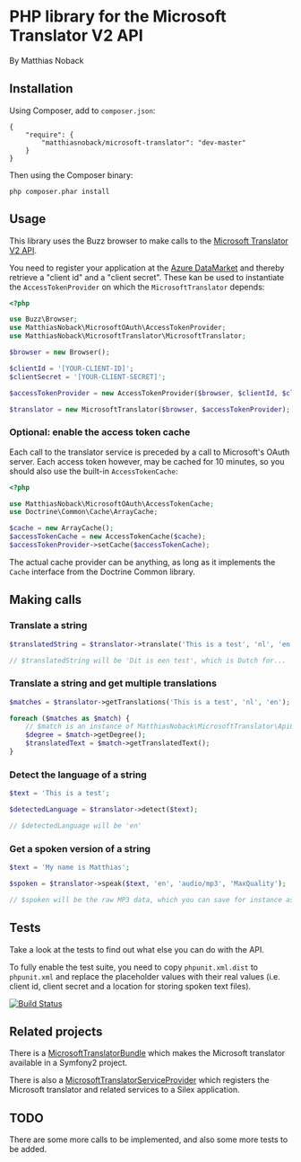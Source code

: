 # PHP library for the Microsoft Translator V2 API

By Matthias Noback

## Installation

Using Composer, add to ``composer.json``:

    {
        "require": {
            "matthiasnoback/microsoft-translator": "dev-master"
        }
    }

Then using the Composer binary:

    php composer.phar install

## Usage

This library uses the Buzz browser to make calls to the [Microsoft Translator V2 API](http://msdn.microsoft.com/en-us/library/ff512419.aspx).

You need to register your application at the [Azure DataMarket](https://datamarket.azure.com/developer/applications) and
thereby retrieve a "client id" and a "client secret". These kan be used to instantiate the ``AccessTokenProvider`` on which
the ``MicrosoftTranslator`` depends:

```php
<?php

use Buzz\Browser;
use MatthiasNoback\MicrosoftOAuth\AccessTokenProvider;
use MatthiasNoback\MicrosoftTranslator\MicrosoftTranslator;

$browser = new Browser();

$clientId = '[YOUR-CLIENT-ID]';
$clientSecret = '[YOUR-CLIENT-SECRET]';

$accessTokenProvider = new AccessTokenProvider($browser, $clientId, $clientSecret);

$translator = new MicrosoftTranslator($browser, $accessTokenProvider);
```

### Optional: enable the access token cache

Each call to the translator service is preceded by a call to Microsoft's OAuth server. Each access token however, may be
cached for 10 minutes, so you should also use the built-in ``AccessTokenCache``:

```php
<?php

use MatthiasNoback\MicrosoftOAuth\AccessTokenCache;
use Doctrine\Common\Cache\ArrayCache;

$cache = new ArrayCache();
$accessTokenCache = new AccessTokenCache($cache);
$accessTokenProvider->setCache($accessTokenCache);
```

The actual cache provider can be anything, as long as it implements the ``Cache`` interface from the Doctrine Common library.

## Making calls

### Translate a string

```php
$translatedString = $translator->translate('This is a test', 'nl', 'en');

// $translatedString will be 'Dit is een test', which is Dutch for...
```

### Translate a string and get multiple translations

```php
$matches = $translator->getTranslations('This is a test', 'nl', 'en');

foreach ($matches as $match) {
    // $match is an instance of MatthiasNoback\MicrosoftTranslator\ApiCall\TranslationMatch
    $degree = $match->getDegree();
    $translatedText = $match->getTranslatedText();
}
```

### Detect the language of a string

```php
$text = 'This is a test';

$detectedLanguage = $translator->detect($text);

// $detectedLanguage will be 'en'
```

### Get a spoken version of a string

```php
$text = 'My name is Matthias';

$spoken = $translator->speak($text, 'en', 'audio/mp3', 'MaxQuality');

// $spoken will be the raw MP3 data, which you can save for instance as a file
```

## Tests

Take a look at the tests to find out what else you can do with the API.

To fully enable the test suite, you need to copy ``phpunit.xml.dist`` to ``phpunit.xml`` and replace the placeholder
values with their real values (i.e. client id, client secret and a location for storing spoken text files).

[![Build Status](https://secure.travis-ci.org/matthiasnoback/microsoft-translator.png)](http://travis-ci.org/matthiasnoback/microsoft-translator)

## Related projects

There is a [MicrosoftTranslatorBundle](https://github.com/matthiasnoback/MicrosoftTranslatorBundle) which makes the Microsoft translator available in a Symfony2 project.

There is also a [MicrosoftTranslatorServiceProvider](https://github.com/matthiasnoback/MicrosoftTranslatorServiceProvider) which registers the Microsoft translator and related services to a Silex application.

## TODO

There are some more calls to be implemented, and also some more tests to be added.